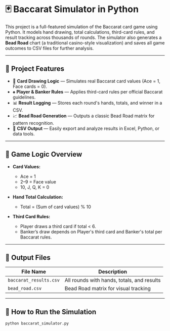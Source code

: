 # 🃏 Baccarat Simulator in Python

This project is a full-featured simulation of the Baccarat card game using Python. It models hand drawing, total calculations, third-card rules, and result tracking across thousands of rounds. The simulator also generates a **Bead Road** chart (a traditional casino-style visualization) and saves all game outcomes to CSV files for further analysis.

---

## 📂 Project Features

- 🎴 **Card Drawing Logic** — Simulates real Baccarat card values (Ace = 1, Face cards = 0).
- ♠️ **Player & Banker Rules** — Applies third-card rules per official Baccarat guidelines.
- 📊 **Result Logging** — Stores each round's hands, totals, and winner in a CSV.
- 📈 **Bead Road Generation** — Outputs a classic Bead Road matrix for pattern recognition.
- 💾 **CSV Output** — Easily export and analyze results in Excel, Python, or data tools.

---

## 🧠 Game Logic Overview

- **Card Values:**
  - Ace = 1
  - 2–9 = Face value
  - 10, J, Q, K = 0

- **Hand Total Calculation:**
  - Total = (Sum of card values) % 10

- **Third Card Rules:**
  - Player draws a third card if total < 6.
  - Banker’s draw depends on Player's third card and Banker's total per Baccarat rules.

---

## 📁 Output Files

| File Name              | Description                                |
|------------------------|--------------------------------------------|
| `baccarat_results.csv` | All rounds with hands, totals, and results |
| `bead_road.csv`        | Bead Road matrix for visual tracking       |

---

## 🧪 How to Run the Simulation

```bash
python baccarat_simulator.py
